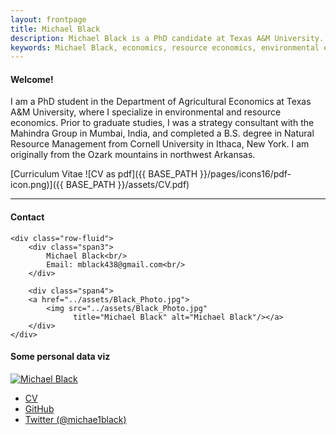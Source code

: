 ```yaml
---
layout: frontpage
title: Michael Black
description: Michael Black is a PhD candidate at Texas A&M University. 
keywords: Michael Black, economics, resource economics, environmental economics, non-market valuation
---
```


<h4>Welcome!</h4>

I am a PhD student in the Department of Agricultural Economics at Texas A&M University, where I specialize in environmental and resource economics. 
Prior to graduate studies, I was a strategy consultant with the Mahindra Group in Mumbai, India, and completed a B.S. degree in Natural Resource Management from Cornell University in Ithaca, New York. 
I am originally from the Ozark mountains in northwest Arkansas.

[Curriculum Vitae ![CV as pdf]({{ BASE_PATH }}/pages/icons16/pdf-icon.png)]({{ BASE_PATH }}/assets/CV.pdf)<br/>


---


<div class="container">
<h4><a name="contact"></a>Contact</h4>

    <div class="row-fluid">
        <div class="span3">
            Michael Black<br/>
            Email: mblack438@gmail.com<br/>
        </div>

        <div class="span4">
        <a href="../assets/Black_Photo.jpg">
            <img src="../assets/Black_Photo.jpg"
                  title="Michael Black" alt="Michael Black"/></a>
        </div>
    </div>
</div>

<div class="container">
<h4><a name="contact"></a>Some personal data viz</h4>
    <div class="row-fluid">
        <div class="span4">
        <a href="../assets/hf_map.png">
            <img src="../assets/hf_map.png"
                  title="Michael Black" alt="Michael Black"/></a>
        </div>
    </div>
</div>


<div class="navbar">
  <div class="navbar-inner">
      <ul class="nav">
          <li><a href="{{ BASE_PATH }}/assets/CV.pdf">CV</a></li>
          <li><a href="https://github.com/michael-black">GitHub</a></li>
          <li><a href="https://twitter.com/michae1black">Twitter (@michae1black)</a></li>
      </ul>
  </div>
</div>